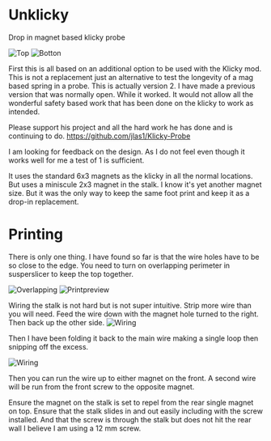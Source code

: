# Unklicky
Drop in magnet based klicky probe


![Top](https://github.com/majarspeed/Unklicky/raw/main/pictures/topview.png "Top")
![Botton](https://github.com/majarspeed/Unklicky/raw/main/pictures/Bottomview.png "Bottom")


First this is all based on an additional option to be used with the Klicky mod. This is not a replacement just an alternative to test the longevity of a mag based spring in a probe. This is actually version 2. I have made a previous version that was normally open. While it worked. It would not allow all the wonderful safety based work that has been done on the klicky to work as intended. 

Please support his project and all the hard work he has done and is continuing to do. 
https://github.com/jlas1/Klicky-Probe

I am looking for feedback on the design. As I do not feel even though it works well for me a test of 1 is sufficient. 

It uses the standard 6x3 magnets as the klicky in all the normal locations. But uses a miniscule 2x3 magnet in the stalk. I know it's yet another magnet size. But it was the only way to keep the same foot print and keep it as a drop-in replacement.

# Printing 
There is only one thing. I have found so far is that the wire holes have to be so close to the edge. You need to turn on overlapping perimeter in susperslicer to keep the top together. 

![Overlapping](https://github.com/majarspeed/Unklicky/raw/main/pictures/Overlapping.jpg "Overlapping")
![Printpreview](https://github.com/majarspeed/Unklicky/raw/main/pictures/printpreview.jpg "Preview")

Wiring the stalk is not hard but is not super intuitive. Strip more wire than you will need. Feed the wire down with the magnet hole turned to the right. Then back up the other side. 
![Wiring](https://github.com/majarspeed/Unklicky/raw/main/pictures/Stalk.jpg "Wiring")

Then I have been folding it back to the main wire making a single loop then snipping off the excess. 

![Wiring](https://github.com/majarspeed/Unklicky/raw/main/pictures/wired.jpg "Wiring")

Then you can run the wire up to either magnet on the front. A second wire will be run from the front screw to the opposite magnet. 

Ensure the magnet on the stalk is set to repel from the rear single magnet on top. Ensure that the stalk slides in and out easily including with the screw installed. And that the screw is through the stalk but does not hit the rear wall I believe I am using a 12 mm screw.
